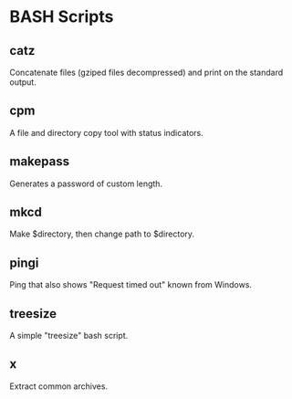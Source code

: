 # BASH Scripts

## catz
Concatenate files (gziped files decompressed) and print on the standard output.

## cpm
A file and directory copy tool with status indicators.

## makepass
Generates a password of custom length.

## mkcd
Make $directory, then change path to $directory.

## pingi
Ping that also shows "Request timed out" known from Windows.

## treesize
A simple "treesize" bash script.

## x
Extract common archives.
